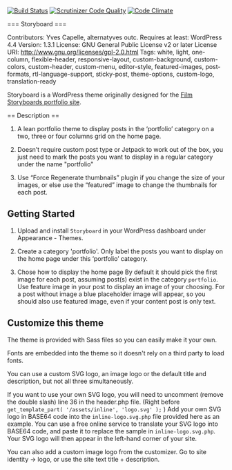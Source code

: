 [![Build Status](https://travis-ci.org/YJPL/Storyboard.svg?branch=master)](https://travis-ci.org/YJPL/Storyboard)
[![Scrutinizer Code Quality](https://scrutinizer-ci.com/g/YJPL/Storyboard/badges/quality-score.png?b=master)](https://scrutinizer-ci.com/g/YJPL/Storyboard/?branch=master)
[![Code Climate](https://codeclimate.com/github/YJPL/Storyboard/badges/gpa.svg)](https://codeclimate.com/github/YJPL/Storyboard)

=== Storyboard ===


Contributors: Yves Capelle, alternatyves outc.
Requires at least: WordPress 4.4
Version: 1.3.1
License: GNU General Public License v2 or later
License URI: http://www.gnu.org/licenses/gpl-2.0.html
Tags: white, light, one-column, flexible-header, responsive-layout, custom-background, custom-colors, custom-header, custom-menu, editor-style, featured-images, post-formats, rtl-language-support, sticky-post, theme-options, custom-logo, translation-ready

Storyboard is a WordPress theme originally designed for the [Film Storyboards portfolio site](https://film-storyboards.com "Film Storyboards portfolio site").

== Description ==

1. A lean portfolio theme to display posts in the ‘portfolio’ category on a two, three or four columns grid on the home page.

2. Doesn’t require custom post type or Jetpack to work out of the box, you just need to mark the posts you want to display in a regular category under the name "portfolio"

3. Use “Force Regenerate thumbnails” plugin if you change the size of your images, or else use the “featured” image to change the thumbnails for each post.

Getting Started
------------------

1. Upload and install `Storyboard` in your WordPress dashboard under Appearance - Themes.

2. Create a category 'portfolio'. Only label the posts you want to display on the home page under this ‘portfolio’ category.

3. Chose how to display the home page
By default it should pick the first image for each post, assuming post(s) exist in the category `portfolio`. Use feature image in your post to display an image of your choosing. For a post without image a blue placeholder image will appear, so you should also use featured image, even if your content post is only text.


Customize this theme
-------------------------

The theme is provided with Sass files so you can easily make it your own.

Fonts are embedded into the theme so it doesn't rely on a third party to load fonts.

You can use a custom SVG logo, an image logo or the default title and description, but not all three simultaneously.

If you want to use your own SVG logo, you will need to uncomment (remove the double slash) line 36 in the header.php file. (Right before ```get_template_part( '/assets/inline', 'logo.svg' );``` )
Add your own SVG logo in BASE64 code into the `inline-logo.svg.php` file provided here as an example.
You can use a free online service to translate your SVG logo into BASE64 code, and paste it to replace the sample in `inline-logo.svg.php`. Your SVG logo will then appear in the left-hand corner of your site.

You can also add a custom image logo from the customizer. Go to site identity → logo, or use the site text title + description.

